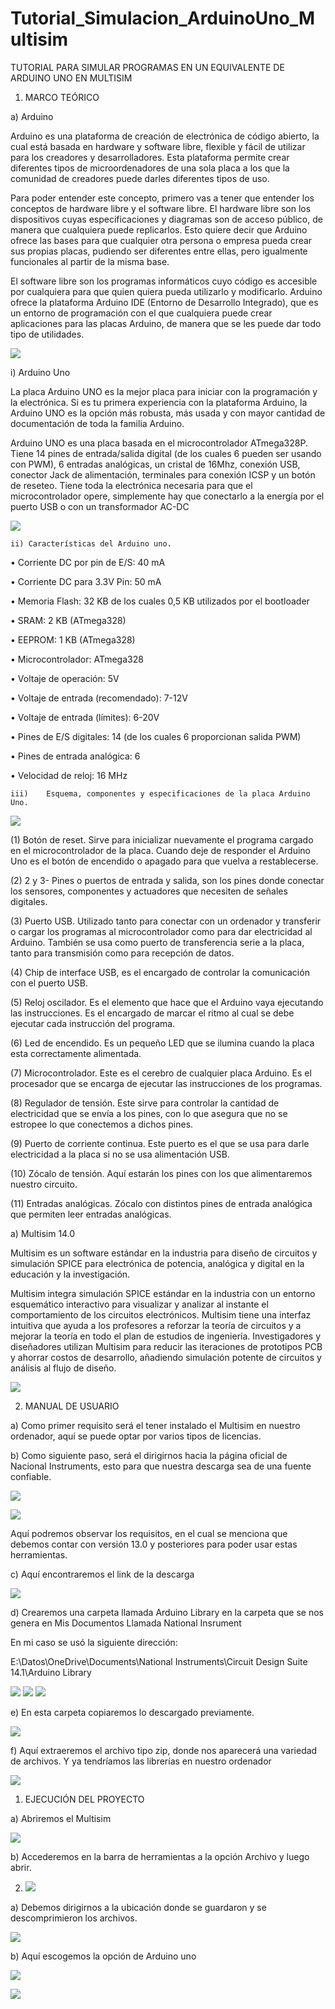 # Tutorial_Simulacion_ArduinoUno_Multisim
 
TUTORIAL PARA SIMULAR PROGRAMAS EN UN EQUIVALENTE DE ARDUINO UNO EN MULTISIM

1)	MARCO TEÓRICO 


a)	Arduino 

Arduino es una plataforma de creación de electrónica de código abierto, la cual está basada en hardware y software libre, flexible y fácil de utilizar para los creadores y desarrolladores. Esta plataforma permite crear diferentes tipos de microordenadores de una sola placa a los que la comunidad de creadores puede darles diferentes tipos de uso.

Para poder entender este concepto, primero vas a tener que entender los conceptos de hardware libre y el software libre. El hardware libre son los dispositivos cuyas especificaciones y diagramas son de acceso público, de manera que cualquiera puede replicarlos. Esto quiere decir que Arduino ofrece las bases para que cualquier otra persona o empresa pueda crear sus propias placas, pudiendo ser diferentes entre ellas, pero igualmente funcionales al partir de la misma base.

El software libre son los programas informáticos cuyo código es accesible por cualquiera para que quien quiera pueda utilizarlo y modificarlo. Arduino ofrece la plataforma Arduino IDE (Entorno de Desarrollo Integrado), que es un entorno de programación con el que cualquiera puede crear aplicaciones para las placas Arduino, de manera que se les puede dar todo tipo de utilidades.

![]( https://github.com/JorgeCruzV/Tutorial_Simulacion_ArduinoUno_Multisim/blob/master/Imagenes/1.jpg)


 

i)	Arduino Uno 

La placa Arduino UNO es la mejor placa para iniciar con la programación y la electrónica. Si es tu primera experiencia con la plataforma Arduino, la Arduino UNO es la opción más robusta, más usada y con mayor cantidad de documentación de toda la familia Arduino.

Arduino UNO es una placa basada en el microcontrolador ATmega328P. Tiene 14 pines de entrada/salida digital (de los cuales 6 pueden ser usando con PWM), 6 entradas analógicas, un cristal de 16Mhz, conexión USB, conector Jack de alimentación, terminales para conexión ICSP y un botón de reseteo. Tiene toda la electrónica necesaria para que el microcontrolador opere, simplemente hay que conectarlo a la energía por el puerto USB o con un transformador AC-DC

![]( https://github.com/JorgeCruzV/Tutorial_Simulacion_ArduinoUno_Multisim/blob/master/Imagenes/2.png)

 
	ii)	Características del Arduino uno.

• Corriente DC por pin de E/S: 40 mA

• Corriente DC para 3.3V Pin: 50 mA

• Memoria Flash: 32 KB de los cuales 0,5 KB utilizados por el bootloader

• SRAM: 2 KB (ATmega328)

• EEPROM: 1 KB (ATmega328)

• Microcontrolador: ATmega328

• Voltaje de operación: 5V

• Voltaje de entrada (recomendado): 7-12V

• Voltaje de entrada (límites): 6-20V

• Pines de E/S digitales: 14 (de los cuales 6 proporcionan salida PWM)

• Pines de entrada analógica: 6

• Velocidad de reloj: 16 MHz


	iii)	Esquema, componentes y especificaciones de la placa Arduino Uno.

 
![]( https://github.com/JorgeCruzV/Tutorial_Simulacion_ArduinoUno_Multisim/blob/master/Imagenes/3.jpg)


(1)	Botón de reset. Sirve para inicializar nuevamente el programa cargado en el microcontrolador de la placa. Cuando deje de responder el Arduino Uno es el botón de encendido o apagado para que vuelva a restablecerse. 

(2)	2 y 3- Pines o puertos de entrada y salida, son los pines donde conectar los sensores, componentes y actuadores que necesiten de señales digitales.

(3)	Puerto USB. Utilizado tanto para conectar con un ordenador y transferir o cargar los programas al microcontrolador como para dar electricidad al Arduino. También se usa como puerto de transferencia serie a la placa, tanto para transmisión como para recepción de datos.

(4)	Chip de interface USB, es el encargado de controlar la comunicación con el puerto USB.

(5)	Reloj oscilador. Es el elemento que hace que el Arduino vaya ejecutando las instrucciones. Es el encargado de marcar el ritmo al cual se debe ejecutar cada instrucción del programa. 

(6)	Led de encendido. Es un pequeño LED que se ilumina cuando la placa esta correctamente alimentada. 

(7)	Microcontrolador. Este es el cerebro de cualquier placa Arduino. Es el procesador que se encarga de ejecutar las instrucciones de los programas. 

(8)	Regulador de tensión. Este sirve para controlar la cantidad de electricidad que se envía a los pines, con lo que asegura que no se estropee lo que conectemos a dichos pines. 

(9)	Puerto de corriente continua. Este puerto es el que se usa para darle electricidad a la placa si no se usa alimentación USB. 

(10)	Zócalo de tensión. Aquí estarán los pines con los que alimentaremos nuestro circuito. 

(11)	Entradas analógicas. Zócalo con distintos pines de entrada analógica que permiten leer entradas analógicas.


a)	Multisim 14.0

Multisim es un software estándar en la industria para diseño de circuitos y simulación SPICE para electrónica de potencia, analógica y digital en la educación y la investigación.

Multisim integra simulación SPICE estándar en la industria con un entorno esquemático interactivo para visualizar y analizar al instante el comportamiento de los circuitos electrónicos. Multisim tiene una interfaz intuitiva que ayuda a los profesores a reforzar la teoría de circuitos y a mejorar la teoría en todo el plan de estudios de ingeniería. Investigadores y diseñadores utilizan Multisim para reducir las iteraciones de prototipos PCB y ahorrar costos de desarrollo, añadiendo simulación potente de circuitos y análisis al flujo de diseño.


![]( https://github.com/JorgeCruzV/Tutorial_Simulacion_ArduinoUno_Multisim/blob/master/Imagenes/4.jpg)

 

2)	MANUAL DE USUARIO 


a)	Como primer requisito será el tener instalado el Multisim en nuestro ordenador, aquí se puede optar por varios tipos de licencias. 

b)	Como siguiente paso, será el dirigirnos hacia la página oficial de Nacional Instruments, esto para que nuestra descarga sea de una fuente confiable. 

![]( https://github.com/JorgeCruzV/Tutorial_Simulacion_ArduinoUno_Multisim/blob/master/Imagenes/5.png)


  

![]( https://github.com/JorgeCruzV/Tutorial_Simulacion_ArduinoUno_Multisim/blob/master/Imagenes/6.png)



Aquí podremos observar los requisitos, en el cual se menciona que debemos contar con versión 13.0 y posteriores para poder usar estas herramientas. 

c)	Aquí encontraremos el link de la descarga

 

![]( https://github.com/JorgeCruzV/Tutorial_Simulacion_ArduinoUno_Multisim/blob/master/Imagenes/7.png)


d)	Crearemos una carpeta llamada Arduino Library en la carpeta que se nos genera en Mis Documentos Llamada National Insrument 

En mi caso se usó la siguiente dirección:

E:\Datos\OneDrive\Documents\National Instruments\Circuit Design Suite 14.1\Arduino Library


![]( https://github.com/JorgeCruzV/Tutorial_Simulacion_ArduinoUno_Multisim/blob/master/Imagenes/8.png)
![]( https://github.com/JorgeCruzV/Tutorial_Simulacion_ArduinoUno_Multisim/blob/master/Imagenes/9.png)
![]( https://github.com/JorgeCruzV/Tutorial_Simulacion_ArduinoUno_Multisim/blob/master/Imagenes/10.png)

   
 
e)	En esta carpeta copiaremos lo descargado previamente. 


![]( https://github.com/JorgeCruzV/Tutorial_Simulacion_ArduinoUno_Multisim/blob/master/Imagenes/11.png)

 

f)	Aquí extraeremos el archivo tipo zip, donde nos aparecerá una variedad de archivos. Y ya tendríamos las librerías en nuestro ordenador 

![]( https://github.com/JorgeCruzV/Tutorial_Simulacion_ArduinoUno_Multisim/blob/master/Imagenes/12.png)

 
1)	EJECUCIÓN DEL PROYECTO  

a)	Abriremos el Multisim

![]( https://github.com/JorgeCruzV/Tutorial_Simulacion_ArduinoUno_Multisim/blob/master/Imagenes/13.png)

 
b)	Accederemos en la barra de herramientas a la opción Archivo y luego abrir. 

2)	![]( https://github.com/JorgeCruzV/Tutorial_Simulacion_ArduinoUno_Multisim/blob/master/Imagenes/14.png)


a)	Debemos dirigirnos a la ubicación donde se guardaron y se descomprimieron los archivos.

![]( https://github.com/JorgeCruzV/Tutorial_Simulacion_ArduinoUno_Multisim/blob/master/Imagenes/15.png)

 

b)	Aquí escogemos la opción de Arduino uno 


![]( https://github.com/JorgeCruzV/Tutorial_Simulacion_ArduinoUno_Multisim/blob/master/Imagenes/16.png)

![]( https://github.com/JorgeCruzV/Tutorial_Simulacion_ArduinoUno_Multisim/blob/master/Imagenes/17.png)


   
